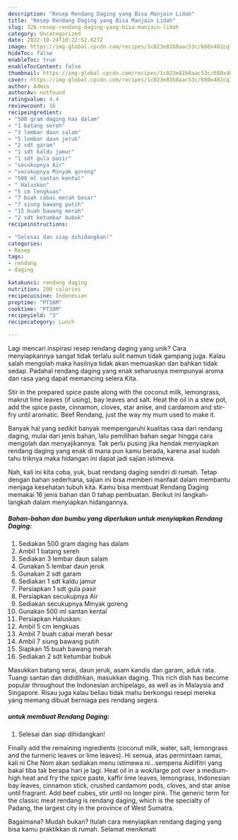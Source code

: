 ```yaml
---
description: "Resep Rendang Daging yang Bisa Manjain Lidah"
title: "Resep Rendang Daging yang Bisa Manjain Lidah"
slug: 326-resep-rendang-daging-yang-bisa-manjain-lidah
category: Uncategorized
date: 2022-10-24T10:22:52.627Z
image: https://img-global.cpcdn.com/recipes/1c023e81b8aac53c/680x482cq70/rendang-daging-foto-resep-utama.jpg
hideToc: false
enableToc: true
enableTocContent: false
thumbnail: https://img-global.cpcdn.com/recipes/1c023e81b8aac53c/680x482cq70/rendang-daging-foto-resep-utama.jpg
cover: https://img-global.cpcdn.com/recipes/1c023e81b8aac53c/680x482cq70/rendang-daging-foto-resep-utama.jpg
author: Admin
authorAv: notfound
ratingvalue: 4.4
reviewcount: 16
recipeingredient:
- "500 gram daging has dalam"
- "1 batang sereh"
- "3 lembar daun salam"
- "5 lembar daun jeruk"
- "2 sdt garam"
- "1 sdt kaldu jamur"
- "1 sdt gula pasir"
- "secukupnya Air"
- "secukupnya Minyak goreng"
- "500 ml santan kental"
- " Haluskan"
- "5 cm lengkuas"
- "7 buah cabai merah besar"
- "7 siung bawang putih"
- "15 buah bawang merah"
- "2 sdt ketumbar bubuk"
recipeinstructions:

- "Selesai dan siap dihidangkan!"
categories:
- Resep
tags:
- rendang
- daging

katakunci: rendang daging 
nutrition: 200 calories
recipecuisine: Indonesian
preptime: "PT16M"
cooktime: "PT38M"
recipeyield: "3"
recipecategory: Lunch

---
```





Lagi mencari inspirasi resep rendang daging yang unik? Cara menyiapkannya sangat tidak terlalu sulit namun tidak gampang juga. Kalau salah mengolah maka hasilnya tidak akan memuaskan dan bahkan tidak sedap. Padahal rendang daging yang enak seharusnya mempunyai aroma dan rasa yang dapat memancing selera Kita.





Stir in the prepared spice paste along with the coconut milk, lemongrass, makrut lime leaves (if using), bay leaves and salt. Heat the oil in a stew pot, add the spice paste, cinnamon, cloves, star anise, and cardamom and stir-fry until aromatic. Beef Rendang, just the way my mum used to make it.

Banyak hal yang sedikit banyak mempengaruhi kualitas rasa dari rendang daging, mulai dari jenis bahan, lalu pemilihan bahan segar hingga cara mengolah dan menyajikannya. Tak perlu pusing jika hendak menyiapkan rendang daging yang enak di mana pun kamu berada, karena asal sudah tahu triknya maka hidangan ini dapat jadi sajian istimewa.






Nah, kali ini kita coba, yuk, buat rendang daging sendiri di rumah. Tetap dengan bahan sederhana, sajian ini bisa memberi manfaat dalam membantu menjaga kesehatan tubuh kita. Kamu bisa membuat Rendang Daging memakai 16 jenis bahan dan 0 tahap pembuatan. Berikut ini langkah-langkah dalam menyiapkan hidangannya.

<!--inarticleads1-->

##### Bahan-bahan dan bumbu yang diperlukan untuk menyiapkan Rendang Daging:

1. Sediakan 500 gram daging has dalam
1. Ambil 1 batang sereh
1. Sediakan 3 lembar daun salam
1. Gunakan 5 lembar daun jeruk
1. Gunakan 2 sdt garam
1. Sediakan 1 sdt kaldu jamur
1. Persiapkan 1 sdt gula pasir
1. Persiapkan secukupnya Air
1. Sediakan secukupnya Minyak goreng
1. Gunakan 500 ml santan kental
1. Persiapkan  Haluskan:
1. Ambil 5 cm lengkuas
1. Ambil 7 buah cabai merah besar
1. Ambil 7 siung bawang putih
1. Siapkan 15 buah bawang merah
1. Sediakan 2 sdt ketumbar bubuk


Masukkan batang serai, daun jeruk, asam kandis dan garam, aduk rata. Tuangi santan dan dididihkan, masukkan daging. This rich dish has become popular throughout the Indonesian archipelago, as well as in Malaysia and Singapore. Risau juga kalau beliau tidak mahu berkongsi resepi mereka yang memang dibuat berniaga pes rendang segera. 

<!--inarticleads2-->

#####  untuk membuat Rendang Daging:


1. Selesai dan siap dihidangkan!

Finally add the remaining ingredients (coconut milk, water, salt, lemongrass and the turmeric leaves or lime leaves). Hi semua, atas permintaan ramai, kali ni Che Nom akan sediakan menu istimewa ni…sempena Aidilfitri yang bakal tiba tak berapa hari je lagi. Heat oil in a wok/large pot over a medium-high heat and fry the spice paste, kaffir lime leaves, lemongrass, Indonesian bay leaves, cinnamon stick, crushed cardamom pods, cloves, and star anise until fragrant. Add beef cubes, stir until no longer pink. The generic term for the classic meat rendang is rendang daging, which is the specialty of Padang, the largest city in the province of West Sumatra. 

Bagaimana? Mudah bukan? Itulah cara menyiapkan rendang daging yang bisa kamu praktikkan di rumah. Selamat menikmati
